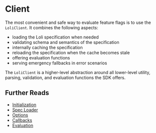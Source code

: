 # Client

The most convenient and safe way to evaluate feature flags is to use the `LoliClient`. 
It combines the following aspects:
- loading the Loli specification when needed
- validating schema and semantics of the specification
- internally caching the specification
- reloading the specification when the cache becomes stale
- offering evaluation functions
- serving emergency fallbacks in error scenarios

The `LoliClient` is a higher-level abstraction around all lower-level utility, parsing,
validation, and evaluation functions the SDK offers.

## Further Reads

- [Initialization](./initialization)
- [Spec Loader](./spec-loader)
- [Options](./options)
- [Callbacks](./callbacks)
- [Evaluation](./evaluation)

